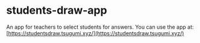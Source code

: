 # students-draw-app
 An app for teachers to select students for answers.
You can use the app at: [https://studentsdraw.tsugumi.xyz/](https://studentsdraw.tsugumi.xyz/)
